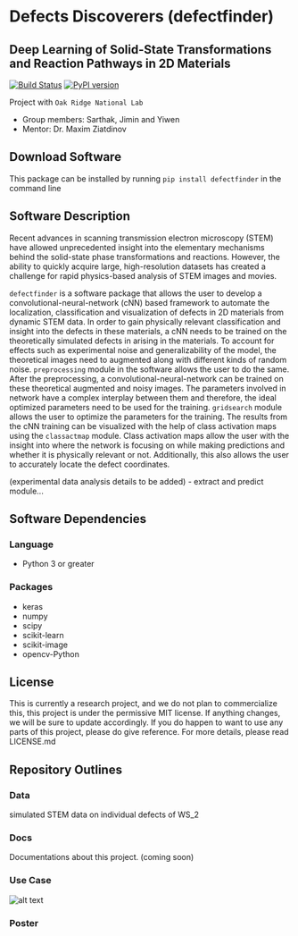 # Defects Discoverers (defectfinder)
## Deep Learning of Solid-State Transformations and Reaction Pathways in 2D Materials
[![Build Status](https://travis-ci.org/SarthakJariwala/DLSSTRP.svg?branch=master)](https://travis-ci.org/SarthakJariwala/DLSSTRP) [![PyPI version](https://badge.fury.io/py/defectfinder.svg)](https://badge.fury.io/py/defectfinder)

Project with `Oak Ridge National Lab`
* Group members: Sarthak, Jimin and Yiwen
* Mentor: Dr. Maxim Ziatdinov

## Download Software
This package can be installed by running `pip install defectfinder` in the command line

## Software Description
Recent advances in scanning transmission electron microscopy (STEM) have allowed unprecedented insight into the elementary mechanisms behind the solid-state phase transformations and reactions. However, the ability to quickly acquire large, high-resolution datasets has created a challenge for rapid physics-based analysis of STEM images and movies. 

`defectfinder` is a software package that allows the user to develop a convolutional-neural-network (cNN) based framework to automate the localization, classification and visualization of defects in 2D materials from dynamic STEM data. In order to gain physically relevant classification and insight into the defects in these materials, a cNN needs to be trained on the theoretically simulated defects in arising in the materials. To account for effects such as experimental noise and generalizability of the model, the theoretical images need to augmented along with different kinds of random noise. `preprocessing` module in the software allows the user to do the same. After the preprocessing, a convolutional-neural-network can be trained on these theoretical augmented and noisy images. The parameters involved in network have a complex interplay between them and therefore, the ideal optimized parameters need to be used for the training. `gridsearch` module allows the user to optimize the parameters for the training. The results from the cNN training can be visualized with the help of class activation maps using the `classactmap` module. Class activation maps allow the user with the insight into where the network is focusing on while making predictions and whether it is physically relevant or not. Additionally, this also allows the user to accurately locate the defect coordinates.

(experimental data analysis details to be added) - extract and predict module...

## Software Dependencies
### Language
* Python 3 or greater
### Packages
* keras
* numpy
* scipy
* scikit-learn
* scikit-image
* opencv-Python

## License
This is currently a research project, and we do not plan to commercialize this, this project is under the permissive MIT license. If anything changes, we will be sure to update accordingly. If you do happen to want to use any parts of this project, please do give reference. For more details, please read LICENSE.md

## Repository Outlines
### Data
simulated STEM data on individual defects of WS_2
### Docs
Documentations about this project. (coming soon)
### Use Case
![alt text](https://github.com/yiwen26/DLSSTRP/blob/master/UseCase/use%20case.png)

### Poster
